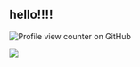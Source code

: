 ## hello!!!! 

![Profile view counter on GitHub](https://komarev.com/ghpvc/?username=vampyrezcry&color=red)


![](https://media1.tenor.com/m/FNAEVlfBc-wAAAAC/idrila-argenti.gif)
